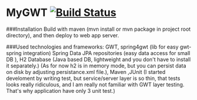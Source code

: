 # MyGWT [![Build Status](https://travis-ci.org/FedirChuiko/MyGWT.svg?branch=master)](https://travis-ci.org/FedirChuiko/MyGWT)

###Installation
Build with maven (mvn install or mvn package in project root directory), and then deploy to web app server.

###Used technologies and frameworks:
GWT, spring4gwt (lib for easy gwt-spring integration)
Spring Data JPA repositories (easy data access for small DB ),
H2 Database (Java based DB, lightweight and you don't have to install it separately.)
(As for now h2 is in memory mode, but you can persist data on disk by adjusting persistance.xml file.),
Maven ,JUnit (I started develoment by writing test, but service/server layer is so thin, that tests looks really ridiculous,
and I am really not familiar with GWT layer testing. That's why application have only 3 unit test.)
